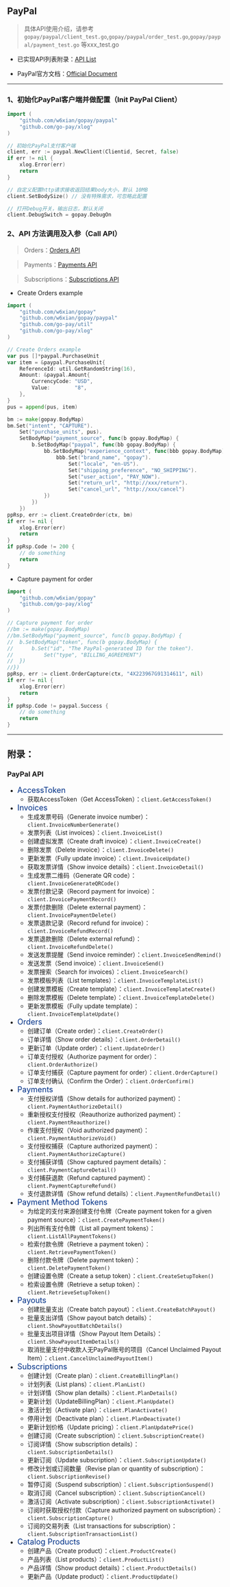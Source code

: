 ## PayPal

> 具体API使用介绍，请参考`gopay/paypal/client_test.go`,`gopay/paypal/order_test.go`,`gopay/paypal/payment_test.go` 等xxx_test.go

- 已实现API列表附录：[API List](https://github.com/w6xian/gopay/blob/main/doc/paypal.md#%E9%99%84%E5%BD%95)

- PayPal官方文档：[Official Document](https://developer.paypal.com/api/rest)

---

### 1、初始化PayPal客户端并做配置（Init PayPal Client）

```go
import (
    "github.com/w6xian/gopay/paypal"
    "github.com/go-pay/xlog"
)

// 初始化PayPal支付客户端
client, err := paypal.NewClient(Clientid, Secret, false)
if err != nil {
    xlog.Error(err)
    return
}

// 自定义配置http请求接收返回结果body大小，默认 10MB
client.SetBodySize() // 没有特殊需求，可忽略此配置

// 打开Debug开关，输出日志，默认关闭
client.DebugSwitch = gopay.DebugOn
```

### 2、API 方法调用及入参（Call API）

> Orders：[Orders API](https://developer.paypal.com/api/orders/v2/)

> Payments：[Payments API](https://developer.paypal.com/api/payments/v2/)

> Subscriptions：[Subscriptions API](https://developer.paypal.com/docs/api/subscriptions/v1/)

- Create Orders example

```go
import (
    "github.com/w6xian/gopay"
    "github.com/w6xian/gopay/paypal"
    "github.com/go-pay/util"
    "github.com/go-pay/xlog"
)

// Create Orders example
var pus []*paypal.PurchaseUnit
var item = &paypal.PurchaseUnit{
	ReferenceId: util.GetRandomString(16),
	Amount: &paypal.Amount{
		CurrencyCode: "USD",
		Value:        "8",
	},
}
pus = append(pus, item)

bm := make(gopay.BodyMap)
bm.Set("intent", "CAPTURE").
	Set("purchase_units", pus).
	SetBodyMap("payment_source", func(b gopay.BodyMap) {
		b.SetBodyMap("paypal", func(bb gopay.BodyMap) {
			bb.SetBodyMap("experience_context", func(bbb gopay.BodyMap) {
				bbb.Set("brand_name", "gopay").
					Set("locale", "en-US").
					Set("shipping_preference", "NO_SHIPPING").
					Set("user_action", "PAY_NOW").
					Set("return_url", "http://xxx/return").
					Set("cancel_url", "http://xxx/cancel")
			})
		})
	})
ppRsp, err := client.CreateOrder(ctx, bm)
if err != nil {
	xlog.Error(err)
	return
}
if ppRsp.Code != 200 {
	// do something
	return
}
```

- Capture payment for order

```go
import (
    "github.com/w6xian/gopay"
    "github.com/go-pay/xlog"
)

// Capture payment for order
//bm := make(gopay.BodyMap)
//bm.SetBodyMap("payment_source", func(b gopay.BodyMap) {
//	b.SetBodyMap("token", func(b gopay.BodyMap) {
//		b.Set("id", "The PayPal-generated ID for the token").
//			Set("type", "BILLING_AGREEMENT")
//	})
//})
ppRsp, err := client.OrderCapture(ctx, "4X223967G91314611", nil)
if err != nil {
    xlog.Error(err)
    return
}
if ppRsp.Code != paypal.Success {
    // do something
    return
}
```

---

## 附录：

### PayPal API

* <font color='#003087' size='4'>AccessToken</font>
  * 获取AccessToken（Get AccessToken）：`client.GetAccessToken()`
* <font color='#003087' size='4'>Invoices</font>
	* 生成发票号码（Generate invoice number）：`client.InvoiceNumberGenerate()`
	* 发票列表（List invoices）：`client.InvoiceList()`
	* 创建虚拟发票（Create draft invoice）：`client.InvoiceCreate()`
	* 删除发票（Delete invoice）：`client.InvoiceDelete()`
	* 更新发票（Fully update invoice）：`client.InvoiceUpdate()`
	* 获取发票详情（Show invoice details）：`client.InvoiceDetail()`
	* 生成发票二维码（Generate QR code）：`client.InvoiceGenerateQRCode()`
	* 发票付款记录（Record payment for invoice）：`client.InvoicePaymentRecord()`
	* 发票付款删除（Delete external payment）：`client.InvoicePaymentDelete()`
	* 发票退款记录（Record refund for invoice）：`client.InvoiceRefundRecord()`
	* 发票退款删除（Delete external refund）：`client.InvoiceRefundDelete()`
	* 发送发票提醒（Send invoice reminder）：`client.InvoiceSendRemind()`
	* 发送发票（Send invoice）：`client.InvoiceSend()`
	* 发票搜索（Search for invoices）：`client.InvoiceSearch()`
	* 发票模板列表（List templates）：`client.InvoiceTemplateList()`
	* 创建发票模板（Create template）：`client.InvoiceTemplateCreate()`
	* 删除发票模板（Delete template）：`client.InvoiceTemplateDelete()`
	* 更新发票模板（Fully update template）：`client.InvoiceTemplateUpdate()`
* <font color='#003087' size='4'>Orders</font>
  * 创建订单（Create order）：`client.CreateOrder()`
  * 订单详情（Show order details）：`client.OrderDetail()`
  * 更新订单（Update order）：`client.UpdateOrder()`
  * 订单支付授权（Authorize payment for order）：`client.OrderAuthorize()`
  * 订单支付捕获（Capture payment for order）：`client.OrderCapture()`
  * 订单支付确认（Confirm the Order）：`client.OrderConfirm()`
* <font color='#003087' size='4'>Payments</font>
  * 支付授权详情（Show details for authorized payment）：`client.PaymentAuthorizeDetail()`
  * 重新授权支付授权（Reauthorize authorized payment）：`client.PaymentReauthorize()`
  * 作废支付授权（Void authorized payment）：`client.PaymentAuthorizeVoid()`
  * 支付授权捕获（Capture authorized payment）：`client.PaymentAuthorizeCapture()`
  * 支付捕获详情（Show captured payment details）：`client.PaymentCaptureDetail()`
  * 支付捕获退款（Refund captured payment）：`client.PaymentCaptureRefund()`
  * 支付退款详情（Show refund details）：`client.PaymentRefundDetail()`
* <font color='#003087' size='4'>Payment Method Tokens</font>
  * 为给定的支付来源创建支付令牌（Create payment token for a given payment source）：`client.CreatePaymentToken()`
  * 列出所有支付令牌（List all payment tokens）：`client.ListAllPaymentTokens()`
  * 检索付款令牌（Retrieve a payment token）：`client.RetrievePaymentToken()`
  * 删除付款令牌（Delete payment token）：`client.DeletePaymentToken()`
  * 创建设置令牌（Create a setup token）：`client.CreateSetupToken()`
  * 检索设置令牌（Retrieve a setup token）：`client.RetrieveSetupToken()`
* <font color='#003087' size='4'>Payouts</font>
  * 创建批量支出（Create batch payout）：`client.CreateBatchPayout()`
  * 批量支出详情（Show payout batch details）：`client.ShowPayoutBatchDetails()`
  * 批量支出项目详情（Show Payout Item Details）：`client.ShowPayoutItemDetails()`
  * 取消批量支付中收款人无PayPal账号的项目（Cancel Unclaimed Payout Item）：`client.CancelUnclaimedPayoutItem()`
* <font color='#003087' size='4'>Subscriptions</font>
  * 创建计划（Create plan）：`client.CreateBillingPlan()`
  * 计划列表（List plans）：`client.PlanList()`
  * 计划详情（Show plan details）：`client.PlanDetails()`
  * 更新计划（UpdateBillingPlan）：`client.PlanUpdate()`
  * 激活计划（Activate plan）：`client.PlanActivate()`
  * 停用计划（Deactivate plan）：`client.PlanDeactivate()`
  * 更新计划价格（Update pricing）：`client.PlanUpdatePrice()`
  * 创建订阅（Create subscription）：`client.SubscriptionCreate()`
  * 订阅详情（Show subscription details）：`client.SubscriptionDetails()`
  * 更新订阅（Update subscription）：`client.SubscriptionUpdate()`
  * 修改计划或订阅数量（Revise plan or quantity of subscription）：`client.SubscriptionRevise()`
  * 暂停订阅（Suspend subscription）：`client.SubscriptionSuspend()`
  * 取消订阅（Cancel subscription）：`client.SubscriptionCancel()`
  * 激活订阅（Activate subscription）：`client.SubscriptionActivate()`
  * 订阅时获取授权付款（Capture authorized payment on subscription）：`client.SubscriptionCapture()`
  * 订阅的交易列表（List transactions for subscription）：`client.SubscriptionTransactionList()`
* <font color='#003087' size='4'>Catalog Products</font>
  * 创建产品（Create product）：`client.ProductCreate()`
  * 产品列表（List products）：`client.ProductList()`
  * 产品详情（Show product details）：`client.ProductDetails()`
  * 更新产品（Update product）：`client.ProductUpdate()`
